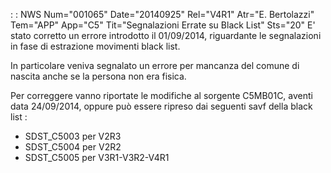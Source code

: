  :  : NWS Num="001065" Date="20140925" Rel="V4R1" Atr="E. Bertolazzi" Tem="APP" App="C5" Tit="Segnalazioni Errate su Black List" Sts="20"
 E' stato corretto un errore introdotto il 01/09/2014, riguardante le segnalazioni in fase di  estrazione movimenti black list.

 In particolare veniva segnalato un errore per mancanza del comune di nascita anche se la persona  non era fisica.

 Per correggere vanno riportate le modifiche al sorgente C5MB01C, aventi data 24/09/2014, oppure  può essere ripreso dai seguenti savf della black list : 
 - SDST_C5003 per V2R3
 - SDST_C5004 per V2R2
 - SDST_C5005 per V3R1-V3R2-V4R1
